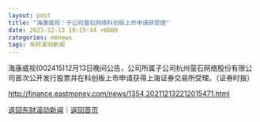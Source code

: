 ```yaml
---
layout: post
title: "海康威视：子公司萤石网络科创板上市申请获受理"
date: 2021-12-13 19:15:44 +0800
categories: emnews
tags: 东财滚动新闻
---
```


海康威视(002415)12月13日晚间公告，公司所属子公司杭州萤石网络股份有限公司首次公开发行股票并在科创板上市申请获得上海证券交易所受理。（证券时报）

<http://finance.eastmoney.com/news/1354,202112132212015471.html>

[返回东财滚动新闻](//finews.withounder.com/emnews/)｜[返回首页](//finews.withounder.com/)
